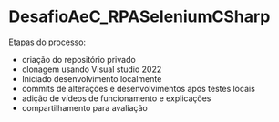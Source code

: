 # DesafioAeC_RPASeleniumCSharp

Etapas do processo:
* criação do repositório privado
* clonagem usando Visual studio 2022
* Iniciado desenvolvimento localmente
* commits de alterações e desenvolvimentos após testes locais
* adição de vídeos de funcionamento e explicações
* compartilhamento para avaliação
